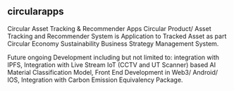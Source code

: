 ## circularapps
Circular Asset Tracking &amp; Recommender Apps
Circular Product/ Asset Tracking and Recommender System is Application to Tracked Asset as part Circular Economy Sustainability Business Strategy Management System.  

Future ongoing Development including but not limited to: integration with IPFS, Integration with Live Stream IoT (CCTV and UT Scanner) 
based AI Material Classification Model, Front End Development in Web3/ Android/ IOS, Integration with Carbon Emission Equivalency Package.
